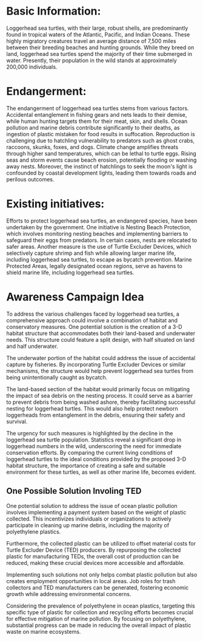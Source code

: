 # Basic Information:
Loggerhead sea turtles, with their large, robust shells, are predominantly found in tropical waters of the Atlantic, Pacific, and Indian Oceans. These highly migratory creatures travel an average distance of 7,500 miles between their breeding beaches and hunting grounds. While they breed on land, loggerhead sea turtles spend the majority of their time submerged in water. Presently, their population in the wild stands at approximately 200,000 individuals.

# Endangerment:
The endangerment of loggerhead sea turtles stems from various factors. Accidental entanglement in fishing gears and nets leads to their demise, while human hunting targets them for their meat, skin, and shells. Ocean pollution and marine debris contribute significantly to their deaths, as ingestion of plastic mistaken for food results in suffocation. Reproduction is challenging due to hatchling vulnerability to predators such as ghost crabs, raccoons, skunks, foxes, and dogs. Climate change amplifies threats through higher sand temperatures, which can be lethal to turtle eggs. Rising seas and storm events cause beach erosion, potentially flooding or washing away nests. Moreover, the instinct of hatchlings to seek the moon's light is confounded by coastal development lights, leading them towards roads and perilous outcomes.

# Existing initiatives:
Efforts to protect loggerhead sea turtles, an endangered species, have been undertaken by the government. One initiative is Nesting Beach Protection, which involves monitoring nesting beaches and implementing barriers to safeguard their eggs from predators. In certain cases, nests are relocated to safer areas. Another measure is the use of Turtle Excluder Devices, which selectively capture shrimp and fish while allowing larger marine life, including loggerhead sea turtles, to escape as bycatch prevention. Marine Protected Areas, legally designated ocean regions, serve as havens to shield marine life, including loggerhead sea turtles.

# Awareness Campaign Idea
To address the various challenges faced by loggerhead sea turtles, a comprehensive approach could involve a combination of habitat and conservatory measures. One potential solution is the creation of a 3-D habitat structure that accommodates both their land-based and underwater needs. This structure could feature a split design, with half situated on land and half underwater.

The underwater portion of the habitat could address the issue of accidental capture by fisheries. By incorporating Turtle Excluder Devices or similar mechanisms, the structure would help prevent loggerhead sea turtles from being unintentionally caught as bycatch.

The land-based section of the habitat would primarily focus on mitigating the impact of sea debris on the nesting process. It could serve as a barrier to prevent debris from being washed ashore, thereby facilitating successful nesting for loggerhead turtles. This would also help protect newborn loggerheads from entanglement in the debris, ensuring their safety and survival.

The urgency for such measures is highlighted by the decline in the loggerhead sea turtle population. Statistics reveal a significant drop in loggerhead numbers in the wild, underscoring the need for immediate conservation efforts. By comparing the current living conditions of loggerhead turtles to the ideal conditions provided by the proposed 3-D habitat structure, the importance of creating a safe and suitable environment for these turtles, as well as other marine life, becomes evident.

## One Possible Solution Involing TED

One potential solution to address the issue of ocean plastic pollution involves implementing a payment system based on the weight of plastic collected. This incentivizes individuals or organizations to actively participate in cleaning up marine debris, including the majority of polyethylene plastics.

Furthermore, the collected plastic can be utilized to offset material costs for Turtle Excluder Device (TED) producers. By repurposing the collected plastic for manufacturing TEDs, the overall cost of production can be reduced, making these crucial devices more accessible and affordable.

Implementing such solutions not only helps combat plastic pollution but also creates employment opportunities in local areas. Job roles for trash collectors and TED manufacturers can be generated, fostering economic growth while addressing environmental concerns.

Considering the prevalence of polyethylene in ocean plastics, targeting this specific type of plastic for collection and recycling efforts becomes crucial for effective mitigation of marine pollution. By focusing on polyethylene, substantial progress can be made in reducing the overall impact of plastic waste on marine ecosystems.